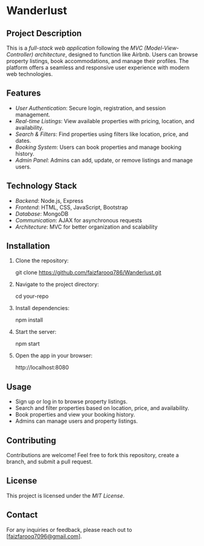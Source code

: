 # Wanderlust

## Project Description
This is a *full-stack web application* following the *MVC (Model-View-Controller) architecture*, designed to function like Airbnb. Users can browse property listings, book accommodations, and manage their profiles. The platform offers a seamless and responsive user experience with modern web technologies.

## Features
- *User Authentication*: Secure login, registration, and session management.
- *Real-time Listings*: View available properties with pricing, location, and availability.
- *Search & Filters*: Find properties using filters like location, price, and dates.
- *Booking System*: Users can book properties and manage booking history.
- *Admin Panel*: Admins can add, update, or remove listings and manage users.

## Technology Stack
- *Backend*: Node.js, Express
- *Frontend*: HTML, CSS, JavaScript, Bootstrap
- *Database*: MongoDB
- *Communication*: AJAX for asynchronous requests
- *Architecture*: MVC for better organization and scalability

## Installation
1. Clone the repository:
   
   git clone https://github.com/faizfarooq786/Wanderlust.git
   
2. Navigate to the project directory:
   
   cd your-repo
   
3. Install dependencies:
   
   npm install
   
4. Start the server:
   
   npm start
   
5. Open the app in your browser:
   
   http://localhost:8080
   

## Usage
- Sign up or log in to browse property listings.
- Search and filter properties based on location, price, and availability.
- Book properties and view your booking history.
- Admins can manage users and property listings.

## Contributing
Contributions are welcome! Feel free to fork this repository, create a branch, and submit a pull request.

## License
This project is licensed under the *MIT License*.

## Contact
For any inquiries or feedback, please reach out to [faizfarooq7096@gmail.com].
